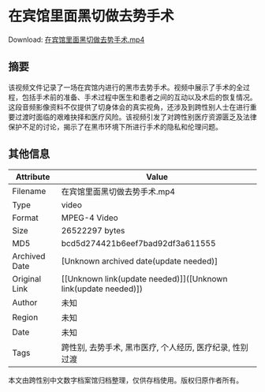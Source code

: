 # 在宾馆里面黑切做去势手术

<!-- tcd_download_link -->
Download: [在宾馆里面黑切做去势手术.mp4](在宾馆里面黑切做去势手术.mp4)
<!-- tcd_download_link_end -->

## 摘要

<!-- tcd_abstract -->
该视频文件记录了一场在宾馆内进行的黑市去势手术。视频中展示了手术的全过程，包括手术前的准备、手术过程中医生和患者之间的互动以及术后的恢复情况。这段音频影像资料不仅提供了切身体会的真实视角，还涉及到跨性别人士在进行重要过渡时面临的艰难抉择和医疗风险。该视频引发了对跨性别医疗资源匮乏及法律保护不足的讨论，揭示了在黑市环境下所进行手术的隐私和伦理问题。

<!-- tcd_abstract_end -->

## 其他信息

| Attribute       | Value                                  |
|-----------------|----------------------------------------|
| Filename        | 在宾馆里面黑切做去势手术.mp4                             |
| Type            | video                                 |
| Format          | MPEG-4 Video                               |
| Size            | 26522297 bytes                           |
| MD5             | bcd5d274421b6eef7bad92df3a611555                                  |
| Archived Date   | [Unknown archived date(update needed)]                             |
| Original Link   | [[Unknown link(update needed)]]([Unknown link(update needed)])                         |
| Author          | 未知                               |
| Region          | 未知                               |
| Date            | 未知                                 |
| Tags            | 跨性别, 去势手术, 黑市医疗, 个人经历, 医疗纪录, 性别过渡                                 |

本文由跨性别中文数字档案馆归档整理，仅供存档使用。版权归原作者所有。
